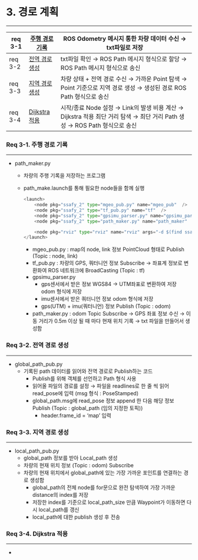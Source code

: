 # 3. 경로 계획

---

| req 3-1 | [주행 경로 기록](#req-3-1-주행-경로-기록) | ROS Odometry 메시지 통한 차량 데이터 수신 → txt파일로 저장 |
| --- | --- | --- |
| req 3-2  | [전역 경로 생성](#req-3-2-전역-경로-생성) | txt파일 확인 → ROS Path 메시지 형식으로 할당 → ROS Path 메시지 형식으로 송신 |
| req 3-3 | [지역 경로 생성](#req-3-3-지역-경로-생성) | 차량 상태 + 전역 경로 수신 → 가까운 Point 탐색 → Point 기준으로 지역 경로 생성 → 생성된 경로 ROS Path 형식으로 송신 |
| req 3-4 | [Dijkstra 적용](#req-3-4-dijkstra-적용) | 시작/종료 Node 설정 → Link의 발생 비용 계산 → Dijkstra 적용 최단 거리 탐색 → 최단 거리 Path 생성 → ROS Path 형식으로 송신 |

### Req 3-1. 주행 경로 기록

---

- path_maker.py
    - 차량의 주행 기록을 저장하는 프로그램
    - path_make.launch를 통해 필요한 node들을 함께 실행
        
        ```python
        <launch>
            <node pkg="ssafy_2" type="mgeo_pub.py" name="mgeo_pub"  />    
            <node pkg="ssafy_2" type="tf_pub.py" name="tf"  />
            <node pkg="ssafy_2" type="gpsimu_parser.py" name="gpsimu_parser" />
            <node pkg="ssafy_2" type="path_maker.py" name="path_maker"  />
        
            <node pkg="rviz" type="rviz" name="rviz" args="-d $(find ssafy_2)/rviz/kcity_rviz.rviz" />
        </launch>
        ```
        
        - mgeo_pub.py : map의 node, link 정보 PointCloud 형태로 Publish (Topic : node, link)
        - tf_pub.py : 차량의 GPS, 쿼터니언 정보 Subscribe → 좌표계 정보로 변환화여 ROS 네트워크에 BroadCasting (Topic : tf)
        - gpsimu_parser.py
            - gps센서에서 받은 정보 WGS84 → UTM좌표로 변환하여 저장 odom 형식에 저장
            - imu센서에서 받은 쿼터니언 정보 odom 형식에 저장
            - gps(UTM) + imu(쿼터니언) 정보 Publish (Topic : odom)
        - path_maker.py : odom Topic Subscribe → GPS 좌표 정보 수신 → 이동 거리가 0.5m 이상 될 때 마다 현재 위치 기록 → txt 파일을 만들어서 생성함
        

### Req 3-2. 전역 경로 생성

---

- global_path_pub.py
    - 기록된 path 데이터를 읽어와 전역 경로로 Publish하는 코드
        - Publish를 위해 객체를 선언하고 Path 형식 사용
        - 읽어올 파일의 경로를 설정 → 파일을 readlines로 한 줄 씩 읽어 read_pose에 입력 (msg 형식 : PoseStamped)
        - global_path.msg에 read_pose 정보 append 한 다음 해당 정보 Publish (Topic : global_path (임의 지정한 토픽))
            - header.frame_id = ‘map’ 입력

### Req 3-3. 지역 경로 생성

---

- local_path_pub.py
    - global_path 정보를 받아 Local_path 생성
    - 차량의 현재 위치 정보 (Topic : odom) Subscribe
    - 차량의 현재 위치에서 global_path에 있는 가장 가까운 포인트를 연결하는 경로 생성함
        - global_path의 전체 node를 for문으로 완전 탐색하여 가장 가까운 distance의 index를 저장
        - 저장한 index를 기준으로 local_path_size 만큼 Waypoint가 이동하면 다시 local_path를 갱신
        - local_path에 대한 publish 생성 후 전송

### Req 3-4. Dijkstra 적용

---

-